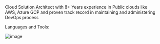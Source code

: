 Cloud Solution Architect with 8+ Years experience in Public clouds like AWS, Azure  GCP  and proven track record in maintaining and administering DevOps process

Languages and Tools:


![image](https://user-images.githubusercontent.com/70465292/206900685-719d1180-779f-4543-87e2-0df3ecc979af.png)



